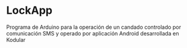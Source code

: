 # LockApp
Programa de Arduino para la operación de un candado controlado por comunicación SMS y operado por aplicación Android desarrollada en Kodular
